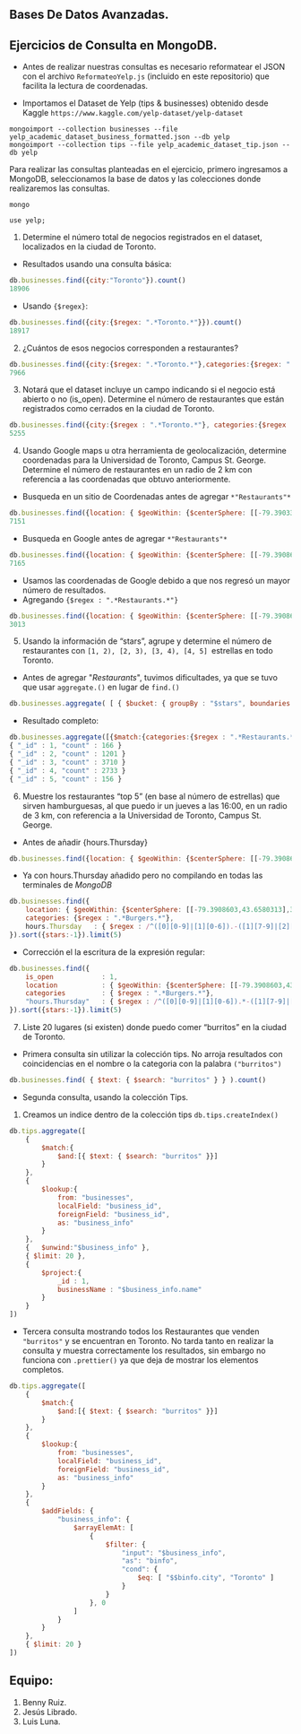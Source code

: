 ## Bases De Datos Avanzadas.
## Ejercicios de Consulta en MongoDB.


* Antes de realizar nuestras consultas es necesario reformatear el JSON con el archivo `ReformateoYelp.js` (incluido en este repositorio) que facilita la lectura de coordenadas.

* Importamos el Dataset de Yelp (tips & businesses) obtenido desde Kaggle `https://www.kaggle.com/yelp-dataset/yelp-dataset`

```
mongoimport --collection businesses --file yelp_academic_dataset_business_formatted.json --db yelp
mongoimport --collection tips --file yelp_academic_dataset_tip.json --db yelp
```

Para realizar las consultas planteadas en el ejercicio, primero ingresamos a MongoDB, seleccionamos la base de datos y las colecciones donde realizaremos las consultas. 

```
mongo
```
```
use yelp;
```

1. Determine el número total de negocios registrados en el dataset, localizados en la ciudad de
Toronto.
* Resultados usando una consulta básica:
```js
db.businesses.find({city:"Toronto"}).count()
18906
```
* Usando `{$regex}`:
```js
db.businesses.find({city:{$regex: ".*Toronto.*"}}).count()
18917
```

2.  ¿Cuántos de esos negocios corresponden a restaurantes?
```js
db.businesses.find({city:{$regex: ".*Toronto.*"},categories:{$regex: ".*Restaurants.*"}}).count()
7966
```
3. Notará que el dataset incluye un campo indicando si el negocio está abierto o no (is_open).
Determine el número de restaurantes que están registrados como cerrados en la ciudad de
Toronto.
```js
db.businesses.find({city:{$regex : ".*Toronto.*"}, categories:{$regex : ".*Restaurants.*"} is_open:1}).count()
5255

```
4.  Usando Google maps u otra herramienta de geolocalización, determine coordenadas para la
Universidad de Toronto, Campus St. George. Determine el número de restaurantes en un radio
de 2 km con referencia a las coordenadas que obtuvo anteriormente.
*   Busqueda en un sitio de Coordenadas antes de agregar `*"Restaurants"*`
```js
db.businesses.find({location: { $geoWithin: {$centerSphere: [[-79.390331772,43.656997372],2/6378.1]}}}).count()
7151
```
*   Busqueda en Google antes de agregar `*"Restaurants"*`
```js
db.businesses.find({location: { $geoWithin: {$centerSphere: [[-79.3908603,43.6580313],2/6378.1]}}}).count()
7165

```
*   Usamos las coordenadas de Google debido a que nos regresó un mayor número de resultados.
*   Agregando `{$regex : ".*Restaurants.*"}`
```js
db.businesses.find({location: { $geoWithin: {$centerSphere: [[-79.3908603,43.6580313],2/6378.1]}},categories:{$regex : ".*Restaurants.*"}}).count() 
3013
```
5.  Usando la información de “stars”, agrupe y determine el número de restaurantes con
`[1, 2), [2, 3), [3, 4), [4, 5] `estrellas en todo Toronto.
*   Antes de agregar "*Restaurants*", tuvimos dificultades, ya que se tuvo que usar `aggregate.()` en lugar de `find.()`
```js
db.businesses.aggregate( [ { $bucket: { groupBy : "$stars", boundaries: [0,1,2,3,4,5], default: "5" } } ] )
```
*   Resultado completo:
```js
db.businesses.aggregate([{$match:{categories:{$regex : ".*Restaurants.*"},city:{$regex : ".*Toronto.*"}}},{$bucket: {groupBy: "$stars", boundaries: [0,1,2,3,4,5], default: "5"}}])
{ "_id" : 1, "count" : 166 }
{ "_id" : 2, "count" : 1201 }
{ "_id" : 3, "count" : 3710 }
{ "_id" : 4, "count" : 2733 }
{ "_id" : 5, "count" : 156 }
```
6.  Muestre los restaurantes “top 5” (en base al número de estrellas) que sirven hamburguesas, al
que puedo ir un jueves a las 16:00, en un radio de 3 km, con referencia a la Universidad de
Toronto, Campus St. George.
*   Antes de añadir {hours.Thursday}
```js
db.businesses.find({location: { $geoWithin: {$centerSphere: [[-79.3908603,43.6580313],3/6378.1]}},categories:{$regex : ".*Burgers.*"}  }).sort({stars:-1}).limit(5)
```
*   Ya con hours.Thursday añadido pero no compilando en todas las terminales de *MongoDB*
```js
db.businesses.find({
    location: { $geoWithin: {$centerSphere: [[-79.3908603,43.6580313],3/6378.1]}},
    categories: {$regex : ".*Burgers.*"},
    hours.Thursday   : { $regex : /^([0][0-9]|[1][0-6]).-([1][7-9]|[2][0-3])./ }
}).sort({stars:-1}).limit(5)
```
*   Corrección el la escritura de la expresión regular:
```js
db.businesses.find({
    is_open            : 1,
    location           : { $geoWithin: {$centerSphere: [[-79.3908603,43.6580313],3/6378.1]  } },
    categories         : { $regex : ".*Burgers.*"},
    "hours.Thursday"   : { $regex : /^([0][0-9]|[1][0-6]).*-([1][7-9]|[2][0-3]).*/ },
}).sort({stars:-1}).limit(5)
```
7.  Liste 20 lugares (si existen) donde puedo comer “burritos” en la ciudad de Toronto.
*   Primera consulta sin utilizar la colección tips. No arroja resultados con coincidencias en el nombre o la categoria con la palabra `("burritos")`
```js
db.businesses.find( { $text: { $search: "burritos" } } ).count()
```
*   Segunda consulta, usando la colección Tips.
1.  Creamos un indice dentro de la colección tips `db.tips.createIndex()`
```js
db.tips.aggregate([
    {
        $match:{
            $and:[{ $text: { $search: "burritos" }}]
        }
    },
    {
        $lookup:{
            from: "businesses",       
            localField: "business_id",   
            foreignField: "business_id", 
            as: "business_info"       
        }
    },
    {   $unwind:"$business_info" },
    { $limit: 20 },
    {   
        $project:{
            _id : 1,
            businessName : "$business_info.name"
        } 
    }
])
```
*   Tercera consulta mostrando todos los Restaurantes que venden `"burritos"` y se encuentran en Toronto. No tarda tanto en realizar la consulta y muestra correctamente los resultados, sin embargo no funciona con `.prettier()` ya que deja de mostrar los elementos completos.  
```js
db.tips.aggregate([
    {
        $match:{
            $and:[{ $text: { $search: "burritos" }}]
        }
    },
    {
        $lookup:{
            from: "businesses",
            localField: "business_id",   
            foreignField: "business_id", 
            as: "business_info"       
        }
    },
    {
        $addFields: {
            "business_info": {
                $arrayElemAt: [
                    {   
                        $filter: {
                            "input": "$business_info",
                            "as": "binfo",
                            "cond": {
                                $eq: [ "$$binfo.city", "Toronto" ]
                            }
                        }
                    }, 0
                ]
            }
        }
    },
    { $limit: 20 }
])
```
<!-- *   Segunda consulta ya usando la tabla Tips
8.  Selecione un restaurante con al menos 4.5 estrellas en la ciudad de Toronto. Determine el
nombre de uno o mas usuarios que hayan hecho una reseña con una calificación > 4 y que hayan
sido considerados usuarios “elite” en al menos un año.

```

``` -->

##  Equipo:
1.  Benny Ruiz.
2.  Jesús Librado.
3.  Luis Luna.




